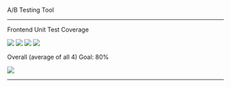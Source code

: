 A/B Testing Tool

---

Frontend Unit Test Coverage

![](https://img.shields.io/badge/Coverage-45%25-F2E96B.svg?style=flat&logo=jest&label=Statements&prefix=$statements$)
![](https://img.shields.io/badge/Coverage-20%25-F2C572.svg?style=flat&logo=jest&label=Branches&prefix=$branches$)
![](https://img.shields.io/badge/Coverage-32%25-F2C572.svg?style=flat&logo=jest&label=Functions&prefix=$functions$)
![](https://img.shields.io/badge/Coverage-43%25-F2C572.svg?style=flat&logo=jest&label=Lines&prefix=$lines$)

Overall (average of all 4) Goal: 80%

![](https://img.shields.io/badge/Coverage-35%25-F2C572.svg?style=flat&logo=jest&label=Overall&prefix=$coverage$)

---